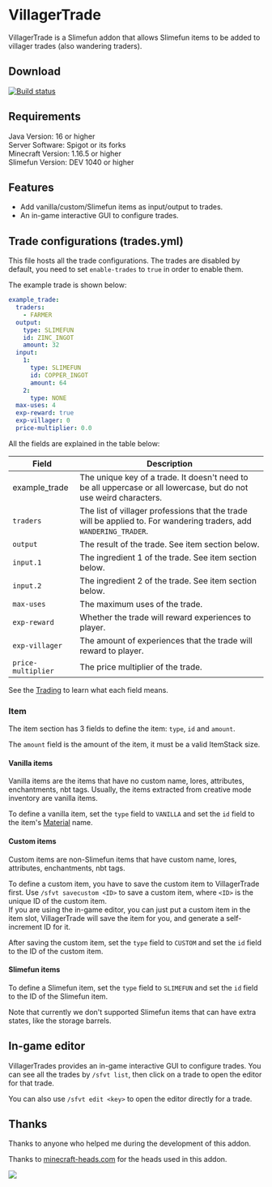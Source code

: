 # VillagerTrade

VillagerTrade is a Slimefun addon that allows Slimefun items to be added to villager trades (also wandering traders).

## Download

[![Build status](https://thebusybiscuit.github.io/builds/ybw0014/VillagerTrade/master/badge.svg)](https://thebusybiscuit.github.io/builds/ybw0014/VillagerTrade/master)

## Requirements

Java Version: 16 or higher  
Server Software: Spigot or its forks  
Minecraft Version: 1.16.5 or higher  
Slimefun Version: DEV 1040 or higher

## Features

- Add vanilla/custom/Slimefun items as input/output to trades.
- An in-game interactive GUI to configure trades.

## Trade configurations (trades.yml)

This file hosts all the trade configurations. The trades are disabled by default, you need to set `enable-trades` to `true` in order to enable them.

The example trade is shown below:

```yaml
example_trade:
  traders:
    - FARMER
  output:
    type: SLIMEFUN
    id: ZINC_INGOT
    amount: 32
  input:
    1:
      type: SLIMEFUN
      id: COPPER_INGOT
      amount: 64
    2:
      type: NONE
  max-uses: 4
  exp-reward: true
  exp-villager: 0
  price-multiplier: 0.0
```

All the fields are explained in the table below:

| Field              | Description                                                                                                        |
|--------------------|--------------------------------------------------------------------------------------------------------------------|
| example_trade      | The unique key of a trade. It doesn't need to be all uppercase or all lowercase, but do not use weird characters.  |
| `traders`          | The list of villager professions that the trade will be applied to. For wandering traders, add `WANDERING_TRADER`. |
| `output`           | The result of the trade. See item section below.                                                                   |
| `input.1`          | The ingredient 1 of the trade. See item section below.                                                             |
| `input.2`          | The ingredient 2 of the trade. See item section below.                                                             |
| `max-uses`         | The maximum uses of the trade.                                                                                     |
| `exp-reward`       | Whether the trade will reward experiences to player.                                                               |
| `exp-villager`     | The amount of experiences that the trade will reward to player.                                                    |
| `price-multiplier` | The price multiplier of the trade.                                                                                 |

See the [Trading](https://minecraft.fandom.com/wiki/Trading) to learn what each field means.

### Item

The item section has 3 fields to define the item: `type`, `id` and `amount`.

The `amount` field is the amount of the item, it must be a valid ItemStack size.

#### Vanilla items

Vanilla items are the items that have no custom name, lores, attributes, enchantments, nbt tags. Usually, the items extracted from creative mode inventory are vanilla items. 

To define a vanilla item, set the `type` field to `VANILLA` and set the `id` field to the item's [Material](https://hub.spigotmc.org/javadocs/spigot/org/bukkit/Material.html) name.

#### Custom items

Custom items are non-Slimefun items that have custom name, lores, attributes, enchantments, nbt tags.

To define a custom item, you have to save the custom item to VillagerTrade first. Use `/sfvt savecustom <ID>` to save a custom item, where `<ID>` is the unique ID of the custom item.  
If you are using the in-game editor, you can just put a custom item in the item slot, VillagerTrade will save the item for you, and generate a self-increment ID for it.

After saving the custom item, set the `type` field to `CUSTOM` and set the `id` field to the ID of the custom item.

#### Slimefun items

To define a Slimefun item, set the `type` field to `SLIMEFUN` and set the `id` field to the ID of the Slimefun item.

Note that currently we don't supported Slimefun items that can have extra states, like the storage barrels.

## In-game editor

VillagerTrades provides an in-game interactive GUI to configure trades. You can see all the trades by `/sfvt list`, then click on a trade to open the editor for that trade.

You can also use `/sfvt edit <key>` to open the editor directly for a trade.

## Thanks

Thanks to anyone who helped me during the development of this addon.

Thanks to [minecraft-heads.com](https://minecraft-heads.com/) for the heads used in this addon.

[![](https://minecraft-heads.com/images/banners/minecraft-heads_fullbanner_468x60.png)](https://minecraft-heads.com/) 
